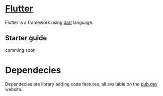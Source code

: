# [Flutter](https://flutter.dev/?gclid=CjwKCAjwjbCDBhAwEiwAiudBy9PorWkelpr4JagzvtPQLohy0BScHpl7o61yS0v77CPj9i4yruxZ8xoC6DAQAvD_BwE&gclsrc=aw.ds)

Flutter is a framework using [dart](https://dart.dev/) language.

## Starter guide

comming soon

# Dependecies

Dependecies are library adding code features, all available on the [pub.dev](https://pub.dev/) website.
